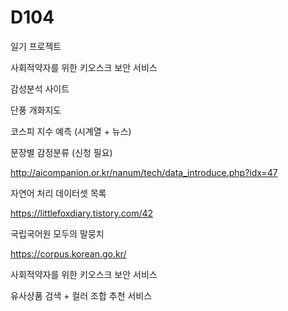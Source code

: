 # D104
일기 프로젝트

사회적약자를 위한 키오스크 보안 서비스

감성분석 사이트

단풍 개화지도

코스피 지수 예측 (시계열 + 뉴스)

문장별 감정분류 (신청 필요)

http://aicompanion.or.kr/nanum/tech/data_introduce.php?idx=47

자연어 처리 데이터셋 목록

https://littlefoxdiary.tistory.com/42

국립국어원 모두의 말뭉치

https://corpus.korean.go.kr/

사회적약자를 위한 키오스크 보안 서비스

유사상품 검색 + 컬러 조합 추천 서비스